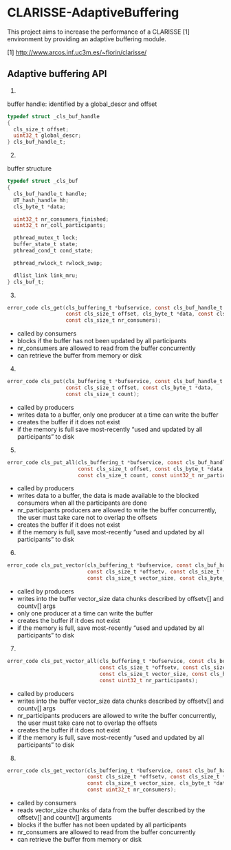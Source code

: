 # CLARISSE-AdaptiveBuffering

This project aims to increase the performance of a CLARISSE [1] environment by
providing an adaptive buffering module.


[1] http://www.arcos.inf.uc3m.es/~florin/clarisse/



## Adaptive buffering API


1.
buffer handle: identified by a global_descr and offset

```C
typedef struct _cls_buf_handle
{
  cls_size_t offset;
  uint32_t global_descr;
} cls_buf_handle_t;
```

2.
buffer structure

```C
typedef struct _cls_buf
{
  cls_buf_handle_t handle;
  UT_hash_handle hh;
  cls_byte_t *data;

  uint32_t nr_consumers_finished;
  uint32_t nr_coll_participants;

  pthread_mutex_t lock;
  buffer_state_t state;
  pthread_cond_t cond_state;

  pthread_rwlock_t rwlock_swap;

  dllist_link link_mru;
} cls_buf_t;
```

3.
```C
error_code cls_get(cls_buffering_t *bufservice, const cls_buf_handle_t bh,
                   const cls_size_t offset, cls_byte_t *data, const cls_size_t count,
                   const cls_size_t nr_consumers);
```

- called by consumers
- blocks if the buffer has not been updated by all participants
- nr_consumers are allowed to read from the buffer concurrently
- can retrieve the buffer from memory or disk

4.
```C
error_code cls_put(cls_buffering_t *bufservice, const cls_buf_handle_t bh,
                   const cls_size_t offset, const cls_byte_t *data,
                   const cls_size_t count);
```

- called by producers
- writes data to a buffer, only one producer at a time can write the buffer
- creates the buffer if it does not exist
- if the memory is full save most-recently “used and updated by all participants” to disk


5.
```C
error_code cls_put_all(cls_buffering_t *bufservice, const cls_buf_handle_t bh,
                       const cls_size_t offset, const cls_byte_t *data,
                       const cls_size_t count, const uint32_t nr_participants);
```

- called by producers
- writes data to a buffer, the data is made available to the blocked consumers when all the participants are done
- nr_participants producers are allowed to write the buffer concurrently, the user must take care not to overlap the offsets
- creates the buffer if it does not exist
- if the memory is full, save most-recently “used and updated by all participants” to disk

6.
```C
error_code cls_put_vector(cls_buffering_t *bufservice, const cls_buf_handle_t bh,
                          const cls_size_t *offsetv, const cls_size_t *countv,
                          const cls_size_t vector_size, const cls_byte_t *data);
```

- called by producers
- writes into the buffer vector_size data chunks described by offsetv[] and countv[] args
- only one producer at a time can write the buffer
- creates the buffer if it does not exist
- if the memory is full, save most-recently “used and updated by all participants” to disk


7.
```C
error_code cls_put_vector_all(cls_buffering_t *bufservice, const cls_buf_handle_t bh,
                              const cls_size_t *offsetv, const cls_size_t *countv,
                              const cls_size_t vector_size, const cls_byte_t *data,
                              const uint32_t nr_participants);
```

- called by producers
- writes into the buffer vector_size data chunks described by offsetv[] and countv[] args
- nr_participants producers are allowed to write the buffer concurrently, the user must take care not to overlap the offsets
- creates the buffer if it does not exist
- if the memory is full, save most-recently “used and updated by all participants” to disk


8.
```C
error_code cls_get_vector(cls_buffering_t *bufservice, const cls_buf_handle_t bh,
                          const cls_size_t *offsetv, const cls_size_t *countv,
                          const cls_size_t vector_size, cls_byte_t *data,
                          const uint32_t nr_consumers);
```

- called by consumers
- reads vector_size chunks of data from the buffer described by the offsetv[] and countv[] arguments
- blocks if the buffer has not been updated by all participants
- nr_consumers are allowed to read from the buffer concurrently
- can retrieve the buffer from memory or disk

